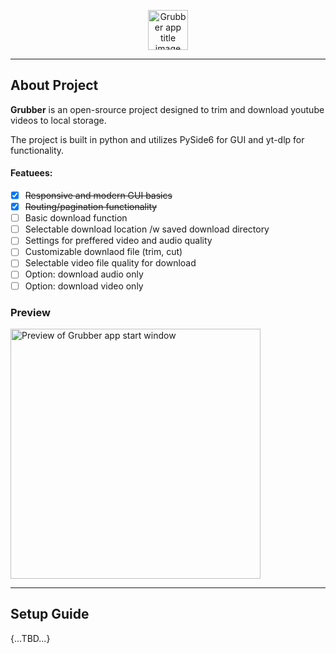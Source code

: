 <p align="center">
    <img
        height=64
        alt="Grubber app title image"
        src="https://i.ibb.co/nf8qXRz/Grubber.png"
    />
</p>

---

## About Project
**Grubber** is an open-srource project designed to trim and download youtube videos to local storage.

The project is built in python and utilizes PySide6 for GUI and yt-dlp for functionality.

#### Featuees:
- [x] ~~Responsive and modern GUI basics~~
- [x] ~~Routing/pagination functionality~~
- [ ] Basic download function
- [ ] Selectable download location /w saved download directory
- [ ] Settings for preffered video and audio quality
- [ ] Customizable downlaod file (trim, cut)
- [ ] Selectable video file quality for download
- [ ] Option: download audio only
- [ ] Option: download video only

### Preview

<p align="left">
    <img 
        width=400
        alt="Preview of Grubber app start window"
        src="https://i.ibb.co/KF58N2V/homepage.png"
    />
</p>

---

## Setup Guide

{...TBD...}